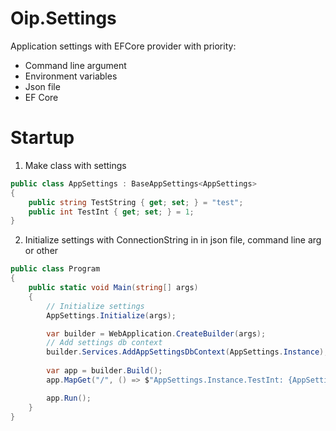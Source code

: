 # Oip.Settings

Application settings with EFCore provider with priority:

* Command line argument
* Environment variables
* Json file
* EF Core

# Startup

1. Make class with settings

````csharp
public class AppSettings : BaseAppSettings<AppSettings>
{
    public string TestString { get; set; } = "test";
    public int TestInt { get; set; } = 1;
}
````

2. Initialize settings with ConnectionString in in json file, command line arg or other

````csharp
public class Program
{
    public static void Main(string[] args)
    {
        // Initialize settings 
        AppSettings.Initialize(args);

        var builder = WebApplication.CreateBuilder(args);
        // Add settings db context
        builder.Services.AddAppSettingsDbContext(AppSettings.Instance);
        
        var app = builder.Build();
        app.MapGet("/", () => $"AppSettings.Instance.TestInt: {AppSettings.Instance.TestInt}");

        app.Run();
    }
}
````
